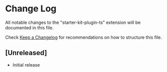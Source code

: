 # Change Log

All notable changes to the "starter-kit-plugin-ts" extension will be documented in this file.

Check [Keep a Changelog](http://keepachangelog.com/) for recommendations on how to structure this file.

## [Unreleased]

- Initial release